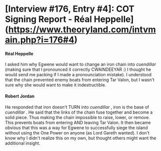 # [Interview #176, Entry #4]: COT Signing Report - Réal Heppelle](https://www.theoryland.com/intvmain.php?i=176#4)

#### Réal Heppelle

I asked him why Egwene would want to change an iron chain into
*cuendillar*
(making sure that I pronounced it correctly CWAINDEEYAR :) I thought he would send me packing if I made a pronounciation mistake). I understood that the chain prevented enemy boats from entering Tar Valon, but I wasn't sure why she would want to make it indestructible.

#### Robert Jordan

He responded that iron doesn't TURN into
*cuendillar*
, iron is the base of
*cuendillar*
. He said that the links of the chain fuse together and become a solid piece. Thus making the chain impossible to raise, lower, or remove. This prevents boats from entering AND leaving Tar Valon. It then became obvious that this was a way for Egwene to successfully siege the island without using the One Power on anyone (as Lord Gareth wanted). I don't know why I didn't realize this on my own, but thought others might want the additional insight.

